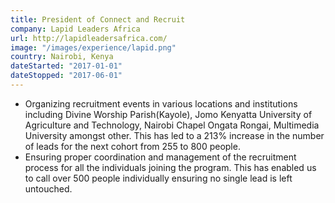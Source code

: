 ```yaml
---
title: President of Connect and Recruit
company: Lapid Leaders Africa
url: http://lapidleadersafrica.com/
image: "/images/experience/lapid.png"
country: Nairobi, Kenya
dateStarted: "2017-01-01"
dateStopped: "2017-06-01"
---
```


- Organizing recruitment events in various locations and institutions including Divine Worship Parish(Kayole), Jomo Kenyatta University of Agriculture and Technology, Nairobi Chapel Ongata Rongai, Multimedia University amongst other. This has led to a 213% increase in the number of leads for the next cohort from 255 to 800 people.
- Ensuring proper coordination and management of the recruitment process for all the individuals joining the program. This has enabled us to call over 500 people individually ensuring no single lead is left untouched.